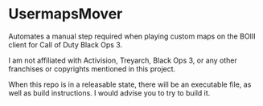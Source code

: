 # UsermapsMover
Automates a manual step required when playing custom maps on the BOIII client for Call of Duty Black Ops 3.

I am not affiliated with Activision, Treyarch, Black Ops 3, or any other franchises or copyrights mentioned in this project.

When this repo is in a releasable state, there will be an executable file, as well as build instructions.
I would advise you to try to build it.